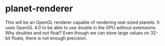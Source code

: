 # planet-renderer

This will be an OpenGL renderer capable of rendering real-sized planets. It uses OpenGL 4.0 to be able to use double in the GPU without extensions.
Why doubles and not float? Even though we can store large values on 32-bit floats, there is not enough precision.